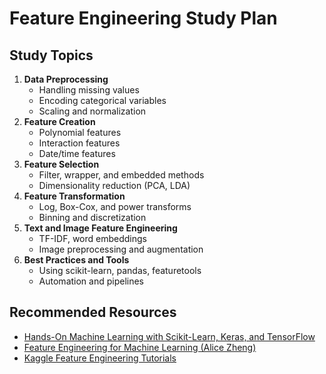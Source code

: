 # Feature Engineering Study Plan

## Study Topics
1. **Data Preprocessing**
   - Handling missing values
   - Encoding categorical variables
   - Scaling and normalization
2. **Feature Creation**
   - Polynomial features
   - Interaction features
   - Date/time features
3. **Feature Selection**
   - Filter, wrapper, and embedded methods
   - Dimensionality reduction (PCA, LDA)
4. **Feature Transformation**
   - Log, Box-Cox, and power transforms
   - Binning and discretization
5. **Text and Image Feature Engineering**
   - TF-IDF, word embeddings
   - Image preprocessing and augmentation
6. **Best Practices and Tools**
   - Using scikit-learn, pandas, featuretools
   - Automation and pipelines

## Recommended Resources
- [Hands-On Machine Learning with Scikit-Learn, Keras, and TensorFlow](https://www.oreilly.com/library/view/hands-on-machine-learning/9781492032632/)
- [Feature Engineering for Machine Learning (Alice Zheng)](https://www.oreilly.com/library/view/feature-engineering-for/9781491953235/)
- [Kaggle Feature Engineering Tutorials](https://www.kaggle.com/learn/feature-engineering)